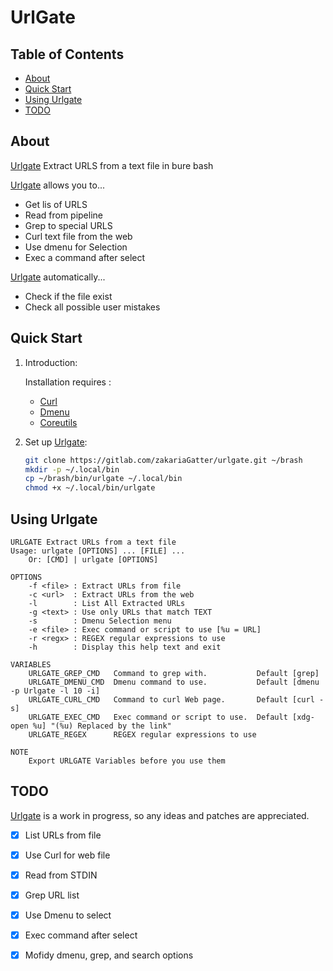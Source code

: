 # UrlGate

## Table of Contents

- [About](#about)
- [Quick Start](#quick-start)
- [Using Urlgate](#using-zshing)
- [TODO](#todo)

## About

[Urlgate] Extract URLS from a text file in bure bash

[Urlgate] allows you to...

* Get lis of URLS
* Read from pipeline
* Grep to special URLS
* Curl text file from the web
* Use dmenu for Selection
* Exec a command after select

[Urlgate] automatically...

* Check if the file exist
* Check all possible user mistakes

## Quick Start

1. Introduction:

   Installation requires :
	* [Curl](https://curl.haxx.se)
	* [Dmenu](https://tools.suckless.org/dmenu/)
    * [Coreutils](https://www.gnu.org/software/coreutils)

2. Set up [Urlgate]:

	``` bash
	git clone https://gitlab.com/zakariaGatter/urlgate.git ~/brash
	mkdir -p ~/.local/bin
	cp ~/brash/bin/urlgate ~/.local/bin
	chmod +x ~/.local/bin/urlgate
	```

## Using Urlgate

```
URLGATE Extract URLs from a text file
Usage: urlgate [OPTIONS] ... [FILE] ...
    Or: [CMD] | urlgate [OPTIONS]

OPTIONS
    -f <file> : Extract URLs from file
    -c <url>  : Extract URLs from the web
    -l        : List All Extracted URLs
    -g <text> : Use only URLs that match TEXT
    -s        : Dmenu Selection menu
    -e <file> : Exec command or script to use [%u = URL]
    -r <regx> : REGEX regular expressions to use
    -h        : Display this help text and exit

VARIABLES
    URLGATE_GREP_CMD   Command to grep with.           Default [grep]
    URLGATE_DMENU_CMD  Dmenu command to use.           Default [dmenu -p Urlgate -l 10 -i]
    URLGATE_CURL_CMD   Command to curl Web page.       Default [curl -s]
    URLGATE_EXEC_CMD   Exec command or script to use.  Default [xdg-open %u] "(%u) Replaced by the link"
    URLGATE_REGEX      REGEX regular expressions to use

NOTE
    Export URLGATE Variables before you use them
```

## TODO
[Urlgate] is a work in progress, so any ideas and patches are appreciated.

* [X] List URLs from file
* [X] Use Curl for web file
* [X] Read from STDIN
* [X] Grep URL list
* [X] Use Dmenu to select
* [X] Exec command after select
* [X] Mofidy dmenu, grep, and search options


[Urlgate]:http://github.com/zakariagatter/urlgate
